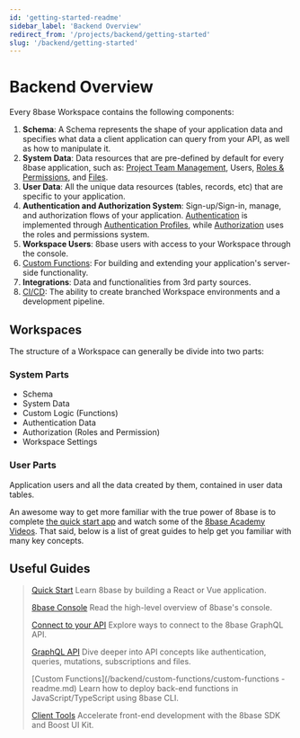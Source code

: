 ```yaml
---
id: 'getting-started-readme'
sidebar_label: 'Backend Overview'
redirect_from: '/projects/backend/getting-started'
slug: '/backend/getting-started'
---
```


# Backend Overview

Every 8base Workspace contains the following components:

1. **Schema**: A Schema represents the shape of your application data and specifies what data a client application can query from your API, as well as how to manipulate it.
2. **System Data**: Data resources that are pre-defined by default for every 8base application, such as: [Project Team Management](../8basehome/projects/projects-team-management.md), Users, [Roles & Permissions](/projects/backend/roles-and-permissions), and [Files](data/8base-console-handling-files.md).
3. **User Data**: All the unique data resources (tables, records, etc) that are specific to your application.
4. **Authentication and Authorization System**: Sign-up/Sign-in, manage, and authorization flows of your application. [Authentication](/projects/backend/authentication) is implemented through [Authentication Profiles](/projects/backend/authentication#authentication-types), while [Authorization](/projects/backend/roles-and-permissions) uses the roles and permissions system.
5. **Workspace Users**: 8base users with access to your Workspace through the console.
6. [Custom Functions](/backend/custom-functions): For building and extending your application's server-side functionality.
7. **Integrations**: Data and functionalities from 3rd party sources.
8. [CI/CD](/projects/backend/development-tools/cli/ci-cd): The ability to create branched Workspace environments and a development pipeline.

## Workspaces

The structure of a Workspace can generally be divide into two parts:

### System Parts

- Schema
- System Data
- Custom Logic (Functions)
- Authentication Data
- Authorization (Roles and Permission)
- Workspace Settings

### User Parts

Application users and all the data created by them, contained in user data tables.

An awesome way to get more familiar with the true power of 8base is to complete [the quick start app](/projects/backend/getting-started/quick-start) and watch some of the [8base Academy Videos](https://www.youtube.com/channel/UCQgTczr5z_O4SJ-3nkANOaw). That said, below is a list of great guides to help get you familiar with many key concepts.

## Useful Guides

> [Quick Start](getting-started-quick-start.md)
> Learn 8base by building a React or Vue application.
>
> [8base Console](/projects/backend/8base-console-readme.md)
> Read the high-level overview of 8base's console.
>
> [Connect to your API](/projects/backend/getting-started-connecting-to-api.md)
> Explore ways to connect to the 8base GraphQL API.
>
> [GraphQL API](/projects/backend/graphql-api-readme.md)
> Dive deeper into API concepts like authentication, queries, mutations, subscriptions and files.
>
> [Custom Functions](/backend/custom-functions/custom-functions
-readme.md)
> Learn how to deploy back-end functions in JavaScript/TypeScript using 8base CLI.
>
> [Client Tools](/projects/backend/development-tools-sdk-api-readme.md)
> Accelerate front-end development with the 8base SDK and Boost UI Kit.
